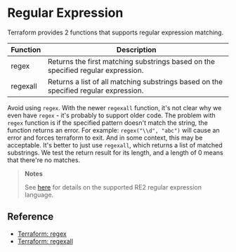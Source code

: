 # Regular Expression

Terraform provides 2 functions that supports regular expression matching.

| Function   | Description |
|------------|-------------|
| regex     | Returns the first matching substrings based on the specified regular expression. |
| regexall | Returns a list of all matching substrings based on the specified regular expression. |

Avoid using `regex`. With the newer `regexall` function, it's not clear why we even have `regex` - it's probably to support older code. The problem with `regex` function is if the specified pattern doesn't match the string, the function returns an error. For example: `regex("\\d", "abc")` will cause an error and forces terraform to exit. And in some context, this may be acceptable. It's better to just use `regexall`, which returns a list of matched substrings. We test the return result for its length, and a length of 0 means that there're no matches.

> **Notes**
>
> See [here](https://github.com/google/re2/wiki/Syntax) for details on the supported RE2 regular expression language.

## Reference

* [Terraform: regex](https://www.terraform.io/docs/configuration/functions/regex.html)
* [Terraform: regexall](https://www.terraform.io/docs/configuration/functions/regexall.html)
